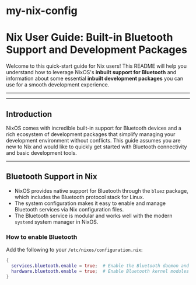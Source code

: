 # my-nix-config
# Nix User Guide: Built-in Bluetooth Support and Development Packages

Welcome to this quick-start guide for Nix users! This README will help you understand how to leverage NixOS's **inbuilt support for Bluetooth** and information about some essential **inbuilt development packages** you can use for a smooth development experience.

---

---

## Introduction

NixOS comes with incredible built-in support for Bluetooth devices and a rich ecosystem of development packages that simplify managing your development environment without conflicts. This guide assumes you are new to Nix and would like to quickly get started with Bluetooth connectivity and basic development tools.

---

## Bluetooth Support in Nix

- NixOS provides native support for Bluetooth through the `bluez` package, which includes the Bluetooth protocol stack for Linux.  
- The system configuration makes it easy to enable and manage Bluetooth services via Nix configuration files.  
- The Bluetooth service is modular and works well with the modern `systemd` system manager in NixOS.  

### How to enable Bluetooth

Add the following to your `/etc/nixos/configuration.nix`:

```nix
{
  services.bluetooth.enable = true;  # Enable the Bluetooth daemon and support
  hardware.bluetooth.enable = true;  # Enable Bluetooth kernel modules
}
